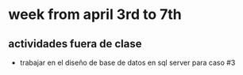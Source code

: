 # week from april 3rd to 7th

## actividades fuera de clase
- trabajar en el diseño de base de datos en sql server para caso #3